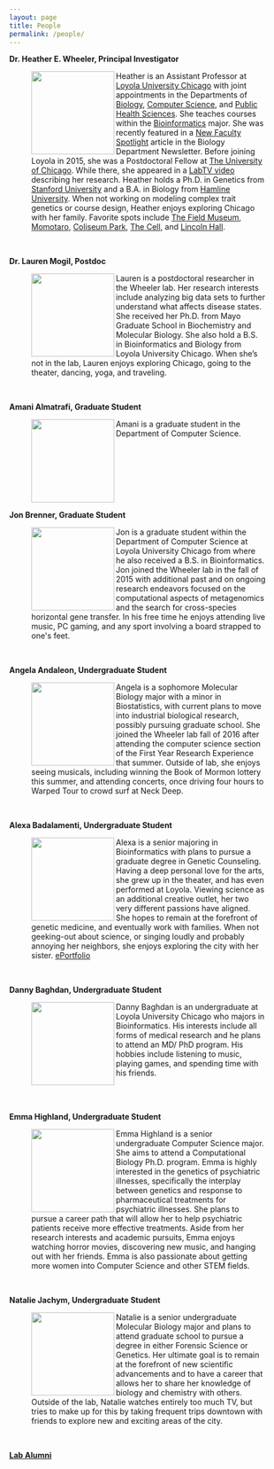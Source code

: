 ```yaml
---
layout: page
title: People
permalink: /people/
---
```


**Dr. Heather E. Wheeler, Principal Investigator**


<figure>
    <a href="../images/hew.jpg">
	<img src="{{ site.baseurl }}/images/hew.jpg" width="150px" height="150px" align="left"/>
    </a>
<figcaption>
	Heather is an Assistant Professor at <a href="http://luc.edu/">Loyola University Chicago</a> with joint appointments in the Departments of <a href="http://luc.edu/biology">Biology</a>, <a href="http://luc.edu/cs">Computer Science</a>, and <a href="http://ssom.luc.edu/public_health_sciences/">Public Health Sciences</a>. She teaches courses within the <a href="http://luc.edu/bioinformatics/">Bioinformatics</a> major. She was recently featured in a <a href="{{ site.baseurl }}/images/wheeler-newsletterpage-2016.pdf">New Faculty Spotlight</a> article in the Biology Department Newsletter. Before joining Loyola in 2015, she was a Postdoctoral Fellow at <a href="http://paarpharmacogenomics.org/home.htm">The University of Chicago</a>. While there, she appeared in a <a href="http://www.labtv.com/Home/Profile?researcherId=1894">LabTV video</a> describing her research. Heather holds a Ph.D. in Genetics from <a href="http://genetics.stanford.edu/">Stanford University</a> and a B.A. in Biology from <a href="http://www.hamline.edu/cla/biology/">Hamline University</a>. When not working on modeling complex trait genetics or course design, Heather enjoys exploring Chicago with her family. Favorite spots include <a href="http://www.fieldmuseum.org/">The Field Museum</a>, <a href="http://www.momotarochicago.com/">Momotaro</a>, <a href="http://www.chicagoparkdistrict.com/parks/Coliseum-Park/">Coliseum Park</a>, <a href="http://en.wikipedia.org/wiki/U.S._Cellular_Field">The Cell</a>, and <a href="http://www.lh-st.com/">Lincoln Hall</a>.
</figcaption>
</figure>
<br>

**Dr. Lauren Mogil, Postdoc**
<figure>
    <a href="../images/lauren.png">
        <img src="{{ site.baseurl }}/images/lauren.png" width="150px" height="150px" align="left"/>
    </a>
<figcaption>
	Lauren is a postdoctoral researcher in the Wheeler lab. Her research interests include analyzing big data sets to further understand what affects disease states. She received her Ph.D. from Mayo Graduate School in Biochemistry and Molecular Biology. She also hold a B.S. in Bioinformatics and Biology from Loyola University Chicago. When she’s not in the lab, Lauren enjoys exploring Chicago, going to the theater, dancing, yoga, and traveling. 
</figcaption>
</figure>  
<br>

**Amani Almatrafi, Graduate Student**
<figure>
    <a href="../images/DNA1.png">
        <img src="{{ site.baseurl }}/images/DNA1.png" width="150px" height="150px" align="left"/>
    </a>
<figcaption>
	Amani is a graduate student in the Department of Computer Science.
	<br>
	<br>
	<br>
	<br>
	<br>
	<br>
</figcaption>
</figure>  
<br>

**Jon Brenner, Graduate Student**

<figure>
    <a href="../images/jon.jpg">
        <img src="{{ site.baseurl }}/images/jon.jpg" width="150px" height="150px" align="left"/>
    </a>
<figcaption>
	Jon is a graduate student within the Department of Computer Science at Loyola University Chicago from where he also received a B.S. in Bioinformatics. Jon joined the Wheeler lab in the fall of 2015 with additional past and on ongoing research endeavors focused on the computational aspects of metagenomics and the search for cross-species horizontal gene transfer. In his free time he enjoys attending live music, PC gaming, and any sport involving a board strapped to one's feet. 
</figcaption>
</figure>  
<br>

**Angela Andaleon, Undergraduate Student**
<figure>
    <a href="../images/angela.png">
        <img src="{{ site.baseurl }}/images/angela.png" width="150px" height="150px" align="left"/>
    </a>
<figcaption>
	Angela is a sophomore Molecular Biology major with a minor in Biostatistics, with current plans to move into industrial biological research, possibly pursuing graduate school. She joined the Wheeler lab fall of 2016 after attending the computer science section of the First Year Research Experience that summer. Outside of lab, she enjoys seeing musicals, including winning the Book of Mormon lottery this summer, and attending concerts, once driving four hours to Warped Tour to crowd surf at Neck Deep.
</figcaption>
</figure>  
<br>

**Alexa Badalamenti, Undergraduate Student**

<figure>
    <a href="../images/alexa.jpg">
        <img src="{{ site.baseurl }}/images/alexa.jpg" width="150px" height="150px" align="left"/>
    </a>
<figcaption>
        Alexa is a senior majoring in Bioinformatics with plans to pursue a graduate degree in Genetic Counseling. Having a deep personal love for the arts, she grew up in the theater, and has even performed at Loyola. Viewing science as an additional creative outlet, her two very different passions have aligned. She hopes to remain at the forefront of genetic medicine, and eventually work with families. When not geeking-out about science, or singing loudly and probably annoying her neighbors, she enjoys exploring the city with her sister. <a href="https://www.taskstream.com/ts/badalamenti1/AlexaBadalamenti">ePortfolio</a>
</figcaption>
</figure>
<br>

**Danny Baghdan, Undergraduate Student**

<figure>
    <a href="../images/danny.jpeg">
        <img src="{{ site.baseurl }}/images/danny.jpeg" width="150px" height="150px" align="left"/>
    </a>
<figcaption>
        Danny Baghdan is an undergraduate at Loyola University Chicago who majors in Bioinformatics.  His interests include all forms of medical research and he plans to attend an MD/ PhD program. His hobbies include listening to music, playing games, and spending time with his friends.
</figcaption>
</figure>
<br>
<br>

**Emma Highland, Undergraduate Student**
<figure>
    <a href="../images/emma.jpg">
        <img src="{{ site.baseurl }}/images/emma.jpg" width="150px" height="150px" align="left"/>
    </a>
<figcaption>
	Emma Highland is a senior undergraduate Computer Science major. She aims to attend a Computational Biology Ph.D. program. Emma is highly interested in the genetics of psychiatric illnesses, specifically the interplay between genetics and response to pharmaceutical treatments for psychiatric illnesses. She plans to pursue a career path that will allow her to help psychiatric patients receive more effective treatments. Aside from her research interests and academic pursuits, Emma enjoys watching horror movies, discovering new music, and hanging out with her friends. Emma is also passionate about getting more women into Computer Science and other STEM fields.
</figcaption>
</figure>  
<br>

**Natalie Jachym, Undergraduate Student**

<figure>
    <a href="../images/natalie.png">
        <img src="{{ site.baseurl }}/images/natalie.png" width="150px" height="150px" align="left"/>
    </a>
<figcaption>
        Natalie is a senior undergraduate Molecular Biology major and plans to attend graduate school to pursue a degree in either Forensic Science or Genetics. Her ultimate goal is to remain at the forefront of new scientific advancements and to have a career that allows her to share her knowledge of biology and chemistry with others.  Outside of the lab, Natalie watches entirely too much TV, but tries to make up for this by taking frequent trips downtown with friends to explore new and exciting areas of the city.
</figcaption>
</figure>
<br>


**<a href="{{ site.baseurl }}/alumni">Lab Alumni</a>**
